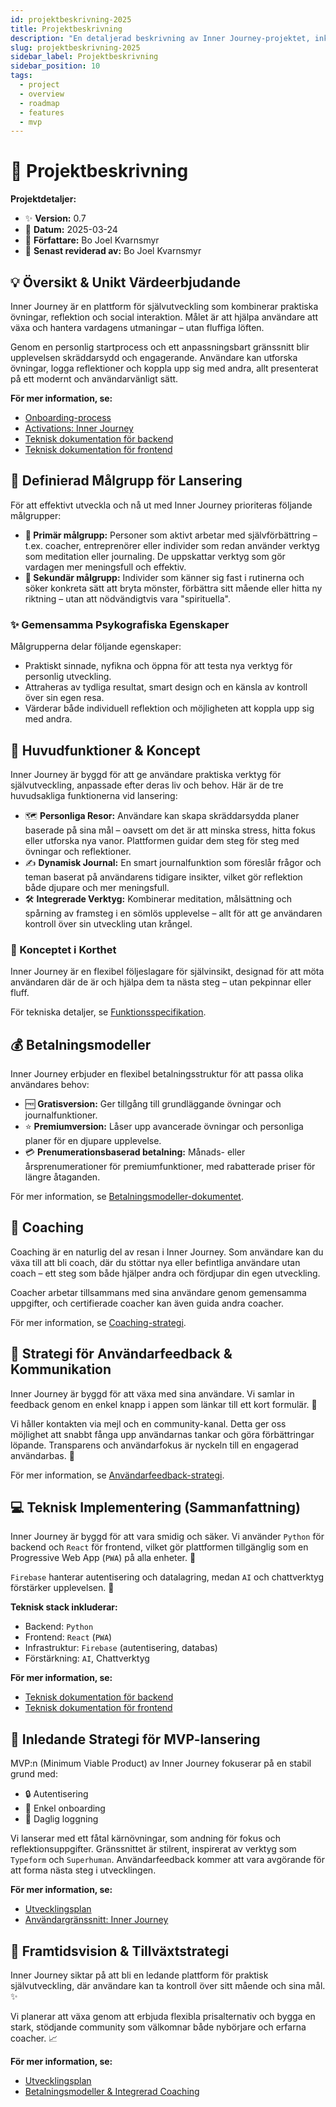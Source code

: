 ```yaml
---
id: projektbeskrivning-2025
title: Projektbeskrivning
description: "En detaljerad beskrivning av Inner Journey-projektet, inklusive mål, målgrupp, funktioner, teknik och lanseringsstrategi."
slug: projektbeskrivning-2025
sidebar_label: Projektbeskrivning
sidebar_position: 10
tags:
  - project
  - overview
  - roadmap
  - features
  - mvp
---
```


# 📝 Projektbeskrivning

**Projektdetaljer:**

- ✨ **Version:** 0.7
- 📅 **Datum:** 2025-03-24
- 👤 **Författare:** Bo Joel Kvarnsmyr
- 🔄 **Senast reviderad av:** Bo Joel Kvarnsmyr

## 💡 Översikt & Unikt Värdeerbjudande

Inner Journey är en plattform för självutveckling som kombinerar praktiska övningar, reflektion och social interaktion. Målet är att hjälpa användare att växa och hantera vardagens utmaningar – utan fluffiga löften.

Genom en personlig startprocess och ett anpassningsbart gränssnitt blir upplevelsen skräddarsydd och engagerande. Användare kan utforska övningar, logga reflektioner och koppla upp sig med andra, allt presenterat på ett modernt och användarvänligt sätt.

**För mer information, se:**

- [Onboarding-process](#)
- [Activations: Inner Journey](#)
- [Teknisk dokumentation för backend](#)
- [Teknisk dokumentation för frontend](#)

## 🎯 Definierad Målgrupp för Lansering

För att effektivt utveckla och nå ut med Inner Journey prioriteras följande målgrupper:

- **👥 Primär målgrupp:** Personer som aktivt arbetar med självförbättring – t.ex. coacher, entreprenörer eller individer som redan använder verktyg som meditation eller journaling. De uppskattar verktyg som gör vardagen mer meningsfull och effektiv.
- **👤 Sekundär målgrupp:** Individer som känner sig fast i rutinerna och söker konkreta sätt att bryta mönster, förbättra sitt mående eller hitta ny riktning – utan att nödvändigtvis vara "spirituella".

### ✨ Gemensamma Psykografiska Egenskaper

Målgrupperna delar följande egenskaper:

- Praktiskt sinnade, nyfikna och öppna för att testa nya verktyg för personlig utveckling.
- Attraheras av tydliga resultat, smart design och en känsla av kontroll över sin egen resa.
- Värderar både individuell reflektion och möjligheten att koppla upp sig med andra.

## 🚀 Huvudfunktioner & Koncept

Inner Journey är byggd för att ge användare praktiska verktyg för självutveckling, anpassade efter deras liv och behov. Här är de tre huvudsakliga funktionerna vid lansering:

- 🗺️ **Personliga Resor:** Användare kan skapa skräddarsydda planer baserade på sina mål – oavsett om det är att minska stress, hitta fokus eller utforska nya vanor. Plattformen guidar dem steg för steg med övningar och reflektioner.
- ✍️ **Dynamisk Journal:** En smart journalfunktion som föreslår frågor och teman baserat på användarens tidigare insikter, vilket gör reflektion både djupare och mer meningsfull.
- 🛠️ **Integrerade Verktyg:** Kombinerar meditation, målsättning och spårning av framsteg i en sömlös upplevelse – allt för att ge användaren kontroll över sin utveckling utan krångel.

### 📌 Konceptet i Korthet

Inner Journey är en flexibel följeslagare för självinsikt, designad för att möta användaren där de är och hjälpa dem ta nästa steg – utan pekpinnar eller fluff.

För tekniska detaljer, se [Funktionsspecifikation](#).

## 💰 Betalningsmodeller

Inner Journey erbjuder en flexibel betalningsstruktur för att passa olika användares behov:

- 🆓 **Gratisversion:** Ger tillgång till grundläggande övningar och journalfunktioner.
- ⭐ **Premiumversion:** Låser upp avancerade övningar och personliga planer för en djupare upplevelse.
- 💳 **Prenumerationsbaserad betalning:** Månads- eller årsprenumerationer för premiumfunktioner, med rabatterade priser för längre åtaganden.

För mer information, se [Betalningsmodeller-dokumentet](#).

## 🤝 Coaching

Coaching är en naturlig del av resan i Inner Journey. Som användare kan du växa till att bli coach, där du stöttar nya eller befintliga användare utan coach – ett steg som både hjälper andra och fördjupar din egen utveckling.

Coacher arbetar tillsammans med sina användare genom gemensamma uppgifter, och certifierade coacher kan även guida andra coacher.

För mer information, se [Coaching-strategi](#).

## 📣 Strategi för Användarfeedback & Kommunikation

Inner Journey är byggd för att växa med sina användare. Vi samlar in feedback genom en enkel knapp i appen som länkar till ett kort formulär. 📝

Vi håller kontakten via mejl och en community-kanal. Detta ger oss möjlighet att snabbt fånga upp användarnas tankar och göra förbättringar löpande. Transparens och användarfokus är nyckeln till en engagerad användarbas. 💬

För mer information, se [Användarfeedback-strategi](#).

## 💻 Teknisk Implementering (Sammanfattning)

Inner Journey är byggd för att vara smidig och säker. Vi använder `Python` för backend och `React` för frontend, vilket gör plattformen tillgänglig som en Progressive Web App (`PWA`) på alla enheter. 📱

`Firebase` hanterar autentisering och datalagring, medan `AI` och chattverktyg förstärker upplevelsen. 🤖

**Teknisk stack inkluderar:**

- Backend: `Python`
- Frontend: `React` (`PWA`)
- Infrastruktur: `Firebase` (autentisering, databas)
- Förstärkning: `AI`, Chattverktyg

**För mer information, se:**

- [Teknisk dokumentation för backend](#)
- [Teknisk dokumentation för frontend](#)

## 🌱 Inledande Strategi för MVP-lansering

MVP:n (Minimum Viable Product) av Inner Journey fokuserar på en stabil grund med:

- 🔒 Autentisering
- 👋 Enkel onboarding
- 📅 Daglig loggning

Vi lanserar med ett fåtal kärnövningar, som andning för fokus och reflektionsuppgifter. Gränssnittet är stilrent, inspirerat av verktyg som `Typeform` och `Superhuman`. Användarfeedback kommer att vara avgörande för att forma nästa steg i utvecklingen.

**För mer information, se:**

- [Utvecklingsplan](#)
- [Användargränssnitt: Inner Journey](#)

## 🌟 Framtidsvision & Tillväxtstrategi

Inner Journey siktar på att bli en ledande plattform för praktisk självutveckling, där användare kan ta kontroll över sitt mående och sina mål. ✨

Vi planerar att växa genom att erbjuda flexibla prisalternativ och bygga en stark, stödjande community som välkomnar både nybörjare och erfarna coacher. 📈

**För mer information, se:**

- [Utvecklingsplan](#)
- [Betalningsmodeller & Integrerad Coaching](#)